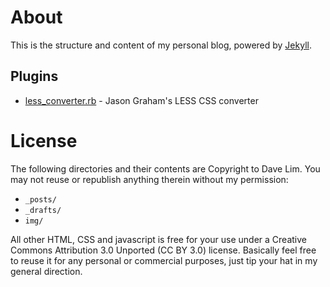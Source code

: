 # About
 
This is the structure and content of my personal blog, powered by [Jekyll][1]. 


## Plugins
* [less_converter.rb][2] - Jason Graham's LESS CSS converter 

# License

The following directories and their contents are Copyright to Dave Lim. You may not reuse or republish anything therein without my permission:

* `_posts/` 
* `_drafts/`
* `img/`

All other HTML, CSS and javascript is free for your use under a Creative Commons Attribution 3.0 Unported (CC BY 3.0) license. Basically feel free to reuse it for any personal or commercial purposes, just tip your hat in my general direction. 

[1]:http://github.com/mojombo/jekyll
[2]:https://gist.github.com/639920/
[3]:http://creativecommons.org/licenses/by/3.0/
 